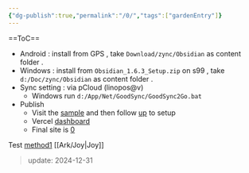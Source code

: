 ```yaml
---
{"dg-publish":true,"permalink":"/0/","tags":["gardenEntry"]}
---
```



==ToC==

- Android : install from GPS , take `Download/zync/Obsidian` as content folder .
- Windows : install from `Obsidian_1.6.3_Setup.zip` on s99 , take `d:/Doc/zync/Obsidian` as content folder .
- Sync setting : via pCloud (linopos@v)
	- Windows run `d:/App/Net/GoodSync/GoodSync2Go.bat`
- Publish
	- Visit the [sample](https://ajy.co/how-this-site-is-built/) and then follow [up](https://github.com/oleeskild/obsidian-digital-garden) to setup
	- Vercel [dashboard](https://vercel.com/dashboard)
	- Final site is [0](https://lynopus-garden.vercel.app/)

Test 
[method1](obsidian://open?vault=Obsidian&file=Ark%2FJoy)
[[Ark/Joy\|Joy]]


> update: 2024-12-31